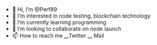 - 👋 Hi, I’m @Perf89
- 👀 I’m interested in node testing, blockchain technology
- 🌱 I’m currently learning programming
- 💞️ I’m looking to collaborate on node launch
- 📫 How to reach me [...](https://twitter.com/anton_CHUCH)Twitter [...](jessepinkmans88@gmail.com) Mail

<!---
Perf89/Perf89 is a ✨ special ✨ repository because its `README.md` (this file) appears on your GitHub profile.
You can click the Preview link to take a look at your changes.
--->
